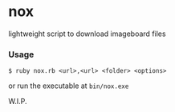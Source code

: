 # nox
lightweight script to download imageboard files

### Usage
`$ ruby nox.rb <url>,<url> <folder> <options>`

or run the executable at `bin/nox.exe`

W.I.P.
